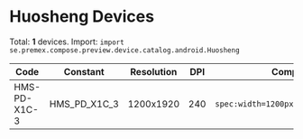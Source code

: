 # Huosheng Devices

Total: **1** devices. Import: `import se.premex.compose.preview.device.catalog.android.Huosheng`

| Code | Constant | Resolution | DPI | Compose Spec | Preview Usage |
|------|----------|------------|-----|-------------|---------------|
| HMS-PD-X1C-3 | HMS_PD_X1C_3 | 1200x1920 | 240 | `spec:width=1200px,height=1920px,dpi=240` | `@Preview(device = Huosheng.HMS_PD_X1C_3)` |

<!-- Generated automatically. Do not edit manually. -->
